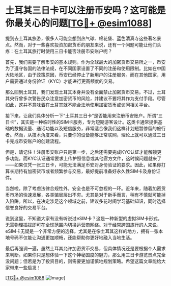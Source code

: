 # 土耳其三日卡可以注册币安吗？这可能是你最关心的问题[[TG💪+ @esim1088](https://t.me/s/esim1088)]

提到去土耳其旅游，很多人可能会想到热气球、棉花堡、蓝色清真寺这些著名景点。然而，对于一些喜欢投资加密货币的朋友来说，还有一个问题可能让他们头疼：在土耳其旅行时使用三日卡能否注册币安账户呢？

首先，我们需要了解币安的基本规则。作为全球最大的加密货币交易所之一，币安为了遵守各国的法律法规，在不同国家设置了不同的注册和使用限制。比如在中国大陆地区，由于政策原因，币安已经停止了新用户的注册服务。而在其他国家，用户需要通过身份验证（KYC）才能进行更高额度的交易。

那么回到土耳其，我们发现土耳其本身并没有全面禁止加密货币交易。不过，土耳其央行曾多次警告民众注意加密货币的风险，并建议不要将其作为支付手段。尽管如此，这并不意味着在土耳其就不能合法地使用加密货币或访问相关平台。

接下来，让我们具体分析一下“土耳其三日卡”是否能用来注册币安账户。所谓“三日卡”，其实是一种临时性的SIM卡服务，专为短期游客设计。这类卡通常提供基础的数据流量、通话功能以及短信服务，非常适合像我们这样计划短暂停留的旅行者。然而，从技术角度来看，只要你的设备能够正常联网，理论上就可以通过三日卡完成币安账户的创建流程。

但是，请记住！注册币安账户只是第一步，之后还需要完成KYC认证才能解锁更多功能。而KYC认证通常要求上传护照信息或其他官方文件，这时候问题就来了——如果仅凭一张三日卡，可能无法满足币安对身份验证的要求。因此，如果你打算长期持有加密货币或者频繁参与交易，最好提前准备好永久性SIM卡及身份证件。

当然啦，除了考虑法律合规性外，安全也是不可忽视的一环。近年来，随着加密货币市场的快速发展，各类骗局层出不穷。尤其是对于新手而言，稍有不慎就可能掉入陷阱。所以，在决定涉足这个领域之前，建议多花时间学习基础知识，同时选择信誉良好的交易平台。

说到这里，不知道大家有没有听说过eSIM卡？这是一种新型的虚拟SIM卡形式，无需物理插拔即可在全球范围内切换运营商网络。对于经常跨国旅行的人来说，eSIM卡无疑是一个非常方便的选择。尤其是在像土耳其这样的地方，拥有一张本地号码不仅能让沟通更加顺畅，还能帮助你更好地融入当地生活。

最后再强调一遍，虽然土耳其允许加密货币交易，但具体情况还是要根据个人需求来判断。如果你只是想体验一下这个神秘国度的魅力，那么用三日卡游览景点完全没问题；但若是为了投资目的，则需要更加谨慎地规划策略。希望这篇文章能给大家带来一些启发！

[[TG💪+ @esim1088](https://t.me/s/esim1088) ![Image](https://i.postimg.cc/4NQfJmqS/Snipaste-2025-05-13-00-14-12.png)]